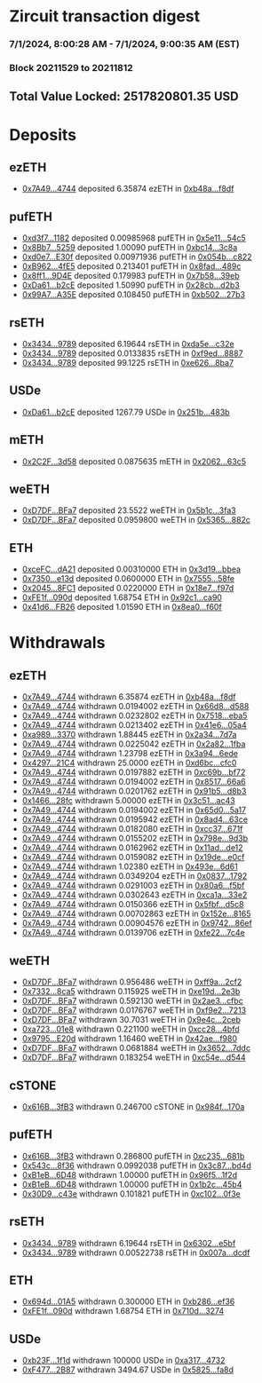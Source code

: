 # Zircuit transaction digest
### 7/1/2024, 8:00:28 AM - 7/1/2024, 9:00:35 AM (EST)
### Block 20211529 to 20211812

## Total Value Locked: 2517820801.35 USD

# Deposits
## ezETH
- [0x7A49...4744](https://etherscan.io/address/0x7A493Be5c2ce014cD049Bf178a1ac0Db1B434744) deposited 6.35874 ezETH in [0xb48a...f8df](https://etherscan.io/tx/0x7A493Be5c2ce014cD049Bf178a1ac0Db1B434744)
## pufETH
- [0xd3f7...1182](https://etherscan.io/address/0xd3f762A7772F2a964330d4FB333B8b91c9e11182) deposited 0.00985968 pufETH in [0x5e11...54c5](https://etherscan.io/tx/0xd3f762A7772F2a964330d4FB333B8b91c9e11182)
- [0x8Bb7...5259](https://etherscan.io/address/0x8Bb75D987cb31F2AE0CCBd5762F8BE60a0705259) deposited 1.00090 pufETH in [0xbc14...3c8a](https://etherscan.io/tx/0x8Bb75D987cb31F2AE0CCBd5762F8BE60a0705259)
- [0xd0e7...E30f](https://etherscan.io/address/0xd0e753D32be14dabEfDBC07075F4214a8a6CE30f) deposited 0.00971936 pufETH in [0x054b...c822](https://etherscan.io/tx/0xd0e753D32be14dabEfDBC07075F4214a8a6CE30f)
- [0xB962...4fE5](https://etherscan.io/address/0xB962d3376927A353673FDF9305db7B1b74384fE5) deposited 0.213401 pufETH in [0x8fad...489c](https://etherscan.io/tx/0xB962d3376927A353673FDF9305db7B1b74384fE5)
- [0x8ff1...9D4E](https://etherscan.io/address/0x8ff17F4b76a5564cb21027Ae79011c5ec2A79D4E) deposited 0.179983 pufETH in [0x7b58...39eb](https://etherscan.io/tx/0x8ff17F4b76a5564cb21027Ae79011c5ec2A79D4E)
- [0xDa61...b2cE](https://etherscan.io/address/0xDa610b7CeF2285B7B81cb605538Bc3F83999b2cE) deposited 1.50990 pufETH in [0x28cb...d2b3](https://etherscan.io/tx/0xDa610b7CeF2285B7B81cb605538Bc3F83999b2cE)
- [0x99A7...A35E](https://etherscan.io/address/0x99A7AdFdF6e4E0611437Cb2cb54639e0f5BcA35E) deposited 0.108450 pufETH in [0xb502...27b3](https://etherscan.io/tx/0x99A7AdFdF6e4E0611437Cb2cb54639e0f5BcA35E)
## rsETH
- [0x3434...9789](https://etherscan.io/address/0x34349c5569e7B846c3558961552D2202760A9789) deposited 6.19644 rsETH in [0xda5e...c32e](https://etherscan.io/tx/0x34349c5569e7B846c3558961552D2202760A9789)
- [0x3434...9789](https://etherscan.io/address/0x34349c5569e7B846c3558961552D2202760A9789) deposited 0.0133835 rsETH in [0xf9ed...8887](https://etherscan.io/tx/0x34349c5569e7B846c3558961552D2202760A9789)
- [0x3434...9789](https://etherscan.io/address/0x34349c5569e7B846c3558961552D2202760A9789) deposited 99.1225 rsETH in [0xe626...8ba7](https://etherscan.io/tx/0x34349c5569e7B846c3558961552D2202760A9789)
## USDe
- [0xDa61...b2cE](https://etherscan.io/address/0xDa610b7CeF2285B7B81cb605538Bc3F83999b2cE) deposited 1267.79 USDe in [0x251b...483b](https://etherscan.io/tx/0xDa610b7CeF2285B7B81cb605538Bc3F83999b2cE)
## mETH
- [0x2C2F...3d58](https://etherscan.io/address/0x2C2Fa8A0B0Aa01169D1F7e2Dc70829572C263d58) deposited 0.0875635 mETH in [0x2062...63c5](https://etherscan.io/tx/0x2C2Fa8A0B0Aa01169D1F7e2Dc70829572C263d58)
## weETH
- [0xD7DF...BFa7](https://etherscan.io/address/0xD7DF7E085214743530afF339aFC420c7c720BFa7) deposited 23.5522 weETH in [0x5b1c...3fa3](https://etherscan.io/tx/0xD7DF7E085214743530afF339aFC420c7c720BFa7)
- [0xD7DF...BFa7](https://etherscan.io/address/0xD7DF7E085214743530afF339aFC420c7c720BFa7) deposited 0.0959800 weETH in [0x5365...882c](https://etherscan.io/tx/0xD7DF7E085214743530afF339aFC420c7c720BFa7)
## ETH
- [0xceFC...dA21](https://etherscan.io/address/0xceFC2a327e7859FEc48449AA0ef7Ad45fF6EdA21) deposited 0.00310000 ETH in [0x3d19...bbea](https://etherscan.io/tx/0xceFC2a327e7859FEc48449AA0ef7Ad45fF6EdA21)
- [0x7350...e13d](https://etherscan.io/address/0x735076D1944fa7E1B1D2eFD8a6c203d21b20e13d) deposited 0.0600000 ETH in [0x7555...58fe](https://etherscan.io/tx/0x735076D1944fa7E1B1D2eFD8a6c203d21b20e13d)
- [0x2045...8FC1](https://etherscan.io/address/0x2045E24067Ae17Bd5fedC9aE7e6B8D6f3dD68FC1) deposited 0.0220000 ETH in [0x18e7...f97d](https://etherscan.io/tx/0x2045E24067Ae17Bd5fedC9aE7e6B8D6f3dD68FC1)
- [0xFE1f...090d](https://etherscan.io/address/0xFE1f0374d6a6f878F6f1a3Aab12048b4098E090d) deposited 1.68754 ETH in [0x92c1...ca90](https://etherscan.io/tx/0xFE1f0374d6a6f878F6f1a3Aab12048b4098E090d)
- [0x41d6...FB26](https://etherscan.io/address/0x41d68DA44c1085bcf422300dEcB1eb6F3023FB26) deposited 1.01590 ETH in [0x8ea0...f60f](https://etherscan.io/tx/0x41d68DA44c1085bcf422300dEcB1eb6F3023FB26)
# Withdrawals
## ezETH
- [0x7A49...4744](https://etherscan.io/address/0x7A493Be5c2ce014cD049Bf178a1ac0Db1B434744) withdrawn 6.35874 ezETH in [0xb48a...f8df](https://etherscan.io/tx/0x7A493Be5c2ce014cD049Bf178a1ac0Db1B434744)
- [0x7A49...4744](https://etherscan.io/address/0x7A493Be5c2ce014cD049Bf178a1ac0Db1B434744) withdrawn 0.0194002 ezETH in [0x66d8...d588](https://etherscan.io/tx/0x7A493Be5c2ce014cD049Bf178a1ac0Db1B434744)
- [0x7A49...4744](https://etherscan.io/address/0x7A493Be5c2ce014cD049Bf178a1ac0Db1B434744) withdrawn 0.0232802 ezETH in [0x7518...eba5](https://etherscan.io/tx/0x7A493Be5c2ce014cD049Bf178a1ac0Db1B434744)
- [0x7A49...4744](https://etherscan.io/address/0x7A493Be5c2ce014cD049Bf178a1ac0Db1B434744) withdrawn 0.0213402 ezETH in [0x41e6...05a4](https://etherscan.io/tx/0x7A493Be5c2ce014cD049Bf178a1ac0Db1B434744)
- [0xa989...3370](https://etherscan.io/address/0xa989A3f3172bc9a1dbF34DBC3eAdCF4369513370) withdrawn 1.88445 ezETH in [0x2a34...7d7a](https://etherscan.io/tx/0xa989A3f3172bc9a1dbF34DBC3eAdCF4369513370)
- [0x7A49...4744](https://etherscan.io/address/0x7A493Be5c2ce014cD049Bf178a1ac0Db1B434744) withdrawn 0.0225042 ezETH in [0x2a82...1fba](https://etherscan.io/tx/0x7A493Be5c2ce014cD049Bf178a1ac0Db1B434744)
- [0x7A49...4744](https://etherscan.io/address/0x7A493Be5c2ce014cD049Bf178a1ac0Db1B434744) withdrawn 1.23798 ezETH in [0x3a94...6ede](https://etherscan.io/tx/0x7A493Be5c2ce014cD049Bf178a1ac0Db1B434744)
- [0x4297...21C4](https://etherscan.io/address/0x429797776999E11F63C649fB31fC89AfB41521C4) withdrawn 25.0000 ezETH in [0xd6bc...cfc0](https://etherscan.io/tx/0x429797776999E11F63C649fB31fC89AfB41521C4)
- [0x7A49...4744](https://etherscan.io/address/0x7A493Be5c2ce014cD049Bf178a1ac0Db1B434744) withdrawn 0.0197882 ezETH in [0xc69b...bf72](https://etherscan.io/tx/0x7A493Be5c2ce014cD049Bf178a1ac0Db1B434744)
- [0x7A49...4744](https://etherscan.io/address/0x7A493Be5c2ce014cD049Bf178a1ac0Db1B434744) withdrawn 0.0194002 ezETH in [0x8517...66a6](https://etherscan.io/tx/0x7A493Be5c2ce014cD049Bf178a1ac0Db1B434744)
- [0x7A49...4744](https://etherscan.io/address/0x7A493Be5c2ce014cD049Bf178a1ac0Db1B434744) withdrawn 0.0201762 ezETH in [0x91b5...d8b3](https://etherscan.io/tx/0x7A493Be5c2ce014cD049Bf178a1ac0Db1B434744)
- [0x1466...28fc](https://etherscan.io/address/0x1466079769DcC5D222010657F7938fc0fdd328fc) withdrawn 5.00000 ezETH in [0x3c51...ac43](https://etherscan.io/tx/0x1466079769DcC5D222010657F7938fc0fdd328fc)
- [0x7A49...4744](https://etherscan.io/address/0x7A493Be5c2ce014cD049Bf178a1ac0Db1B434744) withdrawn 0.0194002 ezETH in [0x65d0...5a17](https://etherscan.io/tx/0x7A493Be5c2ce014cD049Bf178a1ac0Db1B434744)
- [0x7A49...4744](https://etherscan.io/address/0x7A493Be5c2ce014cD049Bf178a1ac0Db1B434744) withdrawn 0.0195942 ezETH in [0x8ad4...63ce](https://etherscan.io/tx/0x7A493Be5c2ce014cD049Bf178a1ac0Db1B434744)
- [0x7A49...4744](https://etherscan.io/address/0x7A493Be5c2ce014cD049Bf178a1ac0Db1B434744) withdrawn 0.0182080 ezETH in [0xcc37...671f](https://etherscan.io/tx/0x7A493Be5c2ce014cD049Bf178a1ac0Db1B434744)
- [0x7A49...4744](https://etherscan.io/address/0x7A493Be5c2ce014cD049Bf178a1ac0Db1B434744) withdrawn 0.0155202 ezETH in [0x798e...9d3b](https://etherscan.io/tx/0x7A493Be5c2ce014cD049Bf178a1ac0Db1B434744)
- [0x7A49...4744](https://etherscan.io/address/0x7A493Be5c2ce014cD049Bf178a1ac0Db1B434744) withdrawn 0.0162962 ezETH in [0x11ad...de12](https://etherscan.io/tx/0x7A493Be5c2ce014cD049Bf178a1ac0Db1B434744)
- [0x7A49...4744](https://etherscan.io/address/0x7A493Be5c2ce014cD049Bf178a1ac0Db1B434744) withdrawn 0.0159082 ezETH in [0x19de...e0cf](https://etherscan.io/tx/0x7A493Be5c2ce014cD049Bf178a1ac0Db1B434744)
- [0x7A49...4744](https://etherscan.io/address/0x7A493Be5c2ce014cD049Bf178a1ac0Db1B434744) withdrawn 1.02380 ezETH in [0x493e...6d61](https://etherscan.io/tx/0x7A493Be5c2ce014cD049Bf178a1ac0Db1B434744)
- [0x7A49...4744](https://etherscan.io/address/0x7A493Be5c2ce014cD049Bf178a1ac0Db1B434744) withdrawn 0.0349204 ezETH in [0x0837...1792](https://etherscan.io/tx/0x7A493Be5c2ce014cD049Bf178a1ac0Db1B434744)
- [0x7A49...4744](https://etherscan.io/address/0x7A493Be5c2ce014cD049Bf178a1ac0Db1B434744) withdrawn 0.0291003 ezETH in [0x80a6...f5bf](https://etherscan.io/tx/0x7A493Be5c2ce014cD049Bf178a1ac0Db1B434744)
- [0x7A49...4744](https://etherscan.io/address/0x7A493Be5c2ce014cD049Bf178a1ac0Db1B434744) withdrawn 0.0302643 ezETH in [0xca1a...33e2](https://etherscan.io/tx/0x7A493Be5c2ce014cD049Bf178a1ac0Db1B434744)
- [0x7A49...4744](https://etherscan.io/address/0x7A493Be5c2ce014cD049Bf178a1ac0Db1B434744) withdrawn 0.0150366 ezETH in [0x5fbf...d5c8](https://etherscan.io/tx/0x7A493Be5c2ce014cD049Bf178a1ac0Db1B434744)
- [0x7A49...4744](https://etherscan.io/address/0x7A493Be5c2ce014cD049Bf178a1ac0Db1B434744) withdrawn 0.00702863 ezETH in [0x152e...8165](https://etherscan.io/tx/0x7A493Be5c2ce014cD049Bf178a1ac0Db1B434744)
- [0x7A49...4744](https://etherscan.io/address/0x7A493Be5c2ce014cD049Bf178a1ac0Db1B434744) withdrawn 0.00904576 ezETH in [0x9742...86ef](https://etherscan.io/tx/0x7A493Be5c2ce014cD049Bf178a1ac0Db1B434744)
- [0x7A49...4744](https://etherscan.io/address/0x7A493Be5c2ce014cD049Bf178a1ac0Db1B434744) withdrawn 0.0139706 ezETH in [0xfe22...7c4e](https://etherscan.io/tx/0x7A493Be5c2ce014cD049Bf178a1ac0Db1B434744)
## weETH
- [0xD7DF...BFa7](https://etherscan.io/address/0xD7DF7E085214743530afF339aFC420c7c720BFa7) withdrawn 0.956486 weETH in [0xff9a...2cf2](https://etherscan.io/tx/0xD7DF7E085214743530afF339aFC420c7c720BFa7)
- [0x7332...8ca5](https://etherscan.io/address/0x73323C1b133413F5D18ad881C43D94B9AE098ca5) withdrawn 0.115925 weETH in [0xe19d...2e3b](https://etherscan.io/tx/0x73323C1b133413F5D18ad881C43D94B9AE098ca5)
- [0xD7DF...BFa7](https://etherscan.io/address/0xD7DF7E085214743530afF339aFC420c7c720BFa7) withdrawn 0.592130 weETH in [0x2ae3...cfbc](https://etherscan.io/tx/0xD7DF7E085214743530afF339aFC420c7c720BFa7)
- [0xD7DF...BFa7](https://etherscan.io/address/0xD7DF7E085214743530afF339aFC420c7c720BFa7) withdrawn 0.0176767 weETH in [0xf9e2...7213](https://etherscan.io/tx/0xD7DF7E085214743530afF339aFC420c7c720BFa7)
- [0xD7DF...BFa7](https://etherscan.io/address/0xD7DF7E085214743530afF339aFC420c7c720BFa7) withdrawn 30.7031 weETH in [0x9e4c...2ceb](https://etherscan.io/tx/0xD7DF7E085214743530afF339aFC420c7c720BFa7)
- [0xa723...01e8](https://etherscan.io/address/0xa723cb4a9bC9125c0BB071199f4310a7F2A801e8) withdrawn 0.221100 weETH in [0xcc28...4bfd](https://etherscan.io/tx/0xa723cb4a9bC9125c0BB071199f4310a7F2A801e8)
- [0x9795...E20d](https://etherscan.io/address/0x9795aBE519cf766A4358a71A7744989d2bF9E20d) withdrawn 1.16460 weETH in [0x42ae...f980](https://etherscan.io/tx/0x9795aBE519cf766A4358a71A7744989d2bF9E20d)
- [0xD7DF...BFa7](https://etherscan.io/address/0xD7DF7E085214743530afF339aFC420c7c720BFa7) withdrawn 0.0681884 weETH in [0x3652...7ddc](https://etherscan.io/tx/0xD7DF7E085214743530afF339aFC420c7c720BFa7)
- [0xD7DF...BFa7](https://etherscan.io/address/0xD7DF7E085214743530afF339aFC420c7c720BFa7) withdrawn 0.183254 weETH in [0xc54e...d544](https://etherscan.io/tx/0xD7DF7E085214743530afF339aFC420c7c720BFa7)
## cSTONE
- [0x616B...3fB3](https://etherscan.io/address/0x616BE2F7FC443ED91678Fb85C50d24C2F0713fB3) withdrawn 0.246700 cSTONE in [0x984f...170a](https://etherscan.io/tx/0x616BE2F7FC443ED91678Fb85C50d24C2F0713fB3)
## pufETH
- [0x616B...3fB3](https://etherscan.io/address/0x616BE2F7FC443ED91678Fb85C50d24C2F0713fB3) withdrawn 0.286800 pufETH in [0xc235...681b](https://etherscan.io/tx/0x616BE2F7FC443ED91678Fb85C50d24C2F0713fB3)
- [0x543c...8f36](https://etherscan.io/address/0x543c7670BB7B1D550314E05Efd7DC280d8e98f36) withdrawn 0.0992038 pufETH in [0x3c87...bd4d](https://etherscan.io/tx/0x543c7670BB7B1D550314E05Efd7DC280d8e98f36)
- [0xB1eB...6D48](https://etherscan.io/address/0xB1eB72fc8e2c35b63D5C4cCc863f226701dE6D48) withdrawn 1.00000 pufETH in [0x96f5...1f2d](https://etherscan.io/tx/0xB1eB72fc8e2c35b63D5C4cCc863f226701dE6D48)
- [0xB1eB...6D48](https://etherscan.io/address/0xB1eB72fc8e2c35b63D5C4cCc863f226701dE6D48) withdrawn 1.00000 pufETH in [0x1b2c...45b4](https://etherscan.io/tx/0xB1eB72fc8e2c35b63D5C4cCc863f226701dE6D48)
- [0x30D9...c43e](https://etherscan.io/address/0x30D9a7eF3e2E498Ce813D874D66CD02D13c5c43e) withdrawn 0.101821 pufETH in [0xc102...0f3e](https://etherscan.io/tx/0x30D9a7eF3e2E498Ce813D874D66CD02D13c5c43e)
## rsETH
- [0x3434...9789](https://etherscan.io/address/0x34349c5569e7B846c3558961552D2202760A9789) withdrawn 6.19644 rsETH in [0x6302...e5bf](https://etherscan.io/tx/0x34349c5569e7B846c3558961552D2202760A9789)
- [0x3434...9789](https://etherscan.io/address/0x34349c5569e7B846c3558961552D2202760A9789) withdrawn 0.00522738 rsETH in [0x007a...dcdf](https://etherscan.io/tx/0x34349c5569e7B846c3558961552D2202760A9789)
## ETH
- [0x694d...01A5](https://etherscan.io/address/0x694d5F91D1CEE66B1AaE04e5d53965e1257E01A5) withdrawn 0.300000 ETH in [0xb286...ef36](https://etherscan.io/tx/0x694d5F91D1CEE66B1AaE04e5d53965e1257E01A5)
- [0xFE1f...090d](https://etherscan.io/address/0xFE1f0374d6a6f878F6f1a3Aab12048b4098E090d) withdrawn 1.68754 ETH in [0x710d...3274](https://etherscan.io/tx/0xFE1f0374d6a6f878F6f1a3Aab12048b4098E090d)
## USDe
- [0xb23F...1f1d](https://etherscan.io/address/0xb23F4FCe003A5245C4D5963c5D9Ee7B940401f1d) withdrawn 100000 USDe in [0xa317...4732](https://etherscan.io/tx/0xb23F4FCe003A5245C4D5963c5D9Ee7B940401f1d)
- [0xF477...2B87](https://etherscan.io/address/0xF477E4b3fcF7D4E471649cECd4B1218347232B87) withdrawn 3494.67 USDe in [0x5825...fa8d](https://etherscan.io/tx/0xF477E4b3fcF7D4E471649cECd4B1218347232B87)
